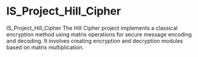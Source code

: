# IS_Project_Hill_Cipher
IS_Project_Hill_Cipher The Hill Cipher project implements a classical encryption method using matrix operations for secure message encoding and decoding. It involves creating encryption and decryption modules based on matrix multiplication.

